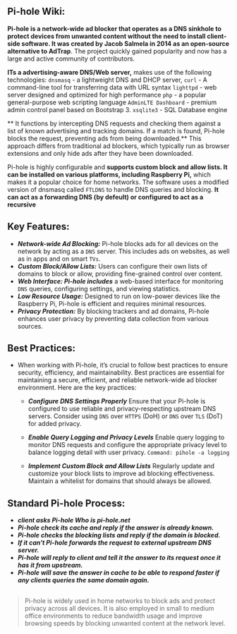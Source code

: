 ## Pi-hole Wiki:

**Pi-hole is a network-wide ad blocker that operates as a DNS sinkhole to protect devices from unwanted content without the need to install client-side software. It was created by Jacob Salmela in 2014 as an open-source alternative to AdTrap**. The project quickly gained popularity and now has a large and active community of contributors. 

**ITs a advertising-aware DNS/Web server,** makes use of the following technologies: `dnsmasq` - a lightweight DNS and DHCP server, `curl` - A command-line tool for transferring data with URL syntax `lighttpd` - web server designed and optimized for high performance `php` - a popular general-purpose web scripting language `AdminLTE Dashboard` - premium admin control panel based on Bootstrap 3. `xsqlite3` - SQL Database engine

** It functions by intercepting DNS requests and checking them against a list of known advertising and tracking domains. If a match is found, Pi-hole blocks the request, preventing ads from being downloaded.** This approach differs from traditional ad blockers, which typically run as browser extensions and only hide ads after they have been downloaded.

Pi-hole is highly configurable and **supports custom block and allow lists. It can be installed on various platforms, including Raspberry Pi,** which makes it a popular choice for home networks. The software uses a modified version of dnsmasq called `FTLDNS` to handle DNS queries and blocking. **It can act as a forwarding DNS (by defeult) or configured to act as a recursive** 

## Key Features:

  - ***Network-wide Ad Blocking:*** Pi-hole blocks ads for all devices on the network by acting as a `DNS` server. This includes ads on websites, as well as in apps and on smart `TVs`.
  - ***Custom Block/Allow Lists:*** Users can configure their own lists of domains to block or allow, providing fine-grained control over content.
  - ***Web Interface: Pi-hole includes*** a web-based interface for monitoring `DNS` queries, configuring settings, and viewing statistics.
  - ***Low Resource Usage:*** Designed to run on low-power devices like the Raspberry Pi, Pi-hole is efficient and requires minimal resources.
  - ***Privacy Protection:*** By blocking trackers and ad domains, Pi-hole enhances user privacy by preventing data collection from various sources.
 
## Best Practices:

- When working with Pi-hole, it’s crucial to follow best practices to ensure security, efficiency, and maintainability. Best practices are essential for maintaining a secure, efficient, and reliable network-wide ad blocker environment. Here are the key practices:

  -  ***Configure DNS Settings Properly***
Ensure that your Pi-hole is configured to use reliable and privacy-respecting upstream DNS servers. Consider using `DNS` over `HTTPS` (DoH) or `DNS` over `TLS` (DoT) for added privacy.

  - ***Enable Query Logging and Privacy Levels***
Enable query logging to monitor DNS requests and configure the appropriate privacy level to balance logging detail with user privacy. `Command: pihole -a logging`

  - ***Implement Custom Block and Allow Lists***
Regularly update and customize your block lists to improve ad blocking effectiveness. Maintain a whitelist for domains that should always be allowed.

## Standard Pi-hole Process:

  - ***client asks Pi-hole Who is pi-hole.net***
  - ***Pi-hole check its cache and reply if the answer is already known.***
  - ***Pi-hole checks the blocking lists and reply if the domain is blocked.***
  - ***If it can't Pi-hole forwards the request to external upstream DNS server.***
  - ***Pi-hole will reply to client and tell it the answer to its request once it has it from upstream.***
  - ***Pi-hole will save the answer in cache to be able to respond faster if any clients queries the same domain again.***

##
> Pi-hole is widely used in home networks to block ads and protect privacy across all devices. It is also employed in small to medium office environments to reduce bandwidth usage and improve browsing speeds by blocking unwanted content at the network level.
